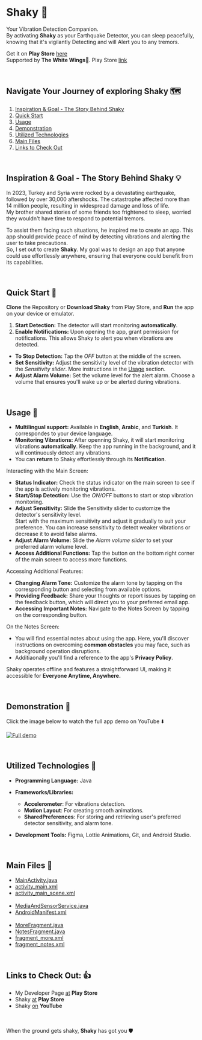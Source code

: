 # Shaky 📳

Your Vibration Detection Companion.<br>
By activating **Shaky** as your Earthquake Detector, you can sleep peacefully, knowing that it's vigilantly Detecting and will Alert you to any tremors.

Get it on **Play Store** [here](https://play.google.com/store/apps/details?id=com.thewhitewings.shaky)<br>
Supported by **The White Wings**🪽. Play Store [link](https://play.google.com/store/apps/dev?id=6456450686494659010)

<br>

## Navigate Your Journey of exploring Shaky 🗺️
1. [Inspiration & Goal - The Story Behind Shaky](#inspiration--goal---the-story-behind-shaky-)
2. [Quick Start](#quick-start-)
3. [Usage](#usage-)
4. [Demonstration](#demonstration-)
5. [Utilized Technologies](#utilized-technologies-)
6. [Main Files](#main-files-)
7. [Links to Check Out](#links-to-check-out-)

<br>

## Inspiration & Goal - The Story Behind Shaky 💡
In 2023, Turkey and Syria were rocked by a devastating earthquake, followed by over 30,000 aftershocks. The catastrophe affected more than 14 million people, resulting in widespread damage and loss of life.<br>
My brother shared stories of some friends too frightened to sleep, worried they wouldn't have time to respond to potential tremors.

To assist them facing such situations, he inspired me to create an app. This app should provide peace of mind by detecting vibrations and alerting the user to take precautions.<br>
So, I set out to create **Shaky**. My goal was to design an app that anyone could use effortlessly anywhere, ensuring that everyone could benefit from its capabilities.

<br>

## Quick Start 🚀
**Clone** the Repository or **Download Shaky** from Play Store, and **Run** the app on your device or emulator.
1. **Start Detection:** The detector will start monitoring **automatically**.
2. **Enable Notifications:** Upon opening the app, grant permission for notifications.
This allows Shaky to alert you when vibrations are detected.
- **To Stop Detection:** Tap the *OFF* button at the middle of the screen.
- **Set Sensitivity:** Adjust the sensitivity level of the vibration detector with the *Sensitivity slider*. More instructions in the [Usage](#usage) section.
- **Adjust Alarm Volume:** Set the volume level for the alert alarm.
Choose a volume that ensures you'll wake up or be alerted during vibrations.

<br>

## Usage 📱
- **Multilingual support:** Available in **English**, **Arabic**, and **Turkish**.
It correspondes to your device language.
- **Monitoring Vibrations:** After openning Shaky, it will start monitoring vibrations **automatically**.
Keep the app running in the background, and it will continuously detect any vibrations.
- You can **return** to Shaky effortlessly through its **Notification**.

Interacting with the Main Screen:
   - **Status Indicator:** Check the status indicator on the main screen to see if the app is actively monitoring vibrations.
   - **Start/Stop Detection:** Use the *ON/OFF* buttons to start or stop vibration monitoring.
   - **Adjust Sensitivity:** Slide the Sensitivity slider to customize the detector's sensitivity level.<br>
   Start with the maximum sensitivity and adjust it gradually to suit your preference. You can increase sensitivity to detect weaker vibrations or decrease it to avoid false alarms.
   - **Adjust Alarm Volume:** Slide the *Alarm volume slider* to set your preferred alarm volume level.
   - **Access Additional Functions:** Tap the button on the bottom right corner of the main screen to access more functions.
   
Accessing Additional Features:
   - **Changing Alarm Tone:** Customize the alarm tone by tapping on the corresponding button and selecting from available options.
   - **Providing Feedback:** Share your thoughts or report issues by tapping on the feedback button, which will direct you to your preferred email app.
   - **Accessing Important Notes:** Navigate to the Notes Screen by tapping on the corresponding button.
   
On the Notes Screen:
- You will find essential notes about using the app. Here, you'll discover instructions on overcoming **common obstacles** you may face, such as background operation disruptions.
- Additiaonally you'll find a reference to the app's **Privacy Policy**.

Shaky operates offline and features a straightforward UI, making it accessible for **Everyone Anytime, Anywhere.**

<br>

## Demonstration 📸
Click the image below to watch the full app demo on YouTube ⬇️

[![Full demo](https://github.com/TheMaestroCo/Shaky/assets/75887565/88cff34e-dd5d-4988-947e-444d530a74d7)](https://youtu.be/-XRmLw_ChLI)

<br>


## Utilized Technologies 🔧
- **Programming Language:** Java

- **Frameworks/Libraries:**
  - **Accelerometer**: For vibrations detection.
  - **Motion Layout**: For creating smooth animations.
  - **SharedPreferences**: For storing and retrieving user's preferred detector sensitivity, and alarm tone.
 - **Development Tools:** Figma, Lottie Animations, Git, and Android Studio.

<br>

## Main Files 📁
- [MainActivity.java](app/src/main/java/com/thewhitewings/shaky/MainActivity.java)
- [activity_main.xml](app/src/main/res/layout/activity_main.xml)
- [activity_main_scene.xml](app/src/main/res/xml/activity_main_scene.xml)<br><br>
- [MediaAndSensorService.java](app/src/main/java/com/thewhitewings/shaky/MediaAndSensorService.java)
- [AndroidManifest.xml](app/src/main/AndroidManifest.xml)<br><br>
- [MoreFragment.java](app/src/main/java/com/thewhitewings/shaky/MoreFragment.java)
- [NotesFragment.java](app/src/main/java/com/thewhitewings/shaky/NotesFragment.java)
- [fragment_more.xml](app/src/main/res/layout/fragment_more.xml)
- [fragment_notes.xml](app/src/main/res/layout/fragment_notes.xml)

<br>

## Links to Check Out: 👍
- My Developer Page [at](https://play.google.com/store/apps/dev?id=6456450686494659010) **Play Store**
- Shaky [at](https://play.google.com/store/apps/details?id=com.thewhitewings.shaky) **Play Store**
- Shaky [on](https://www.youtube.com/watch?v=DE-bHpHHT2Q) **YouTube**

<br></br>
When the ground gets shaky, **Shaky** has got you 🛡️
